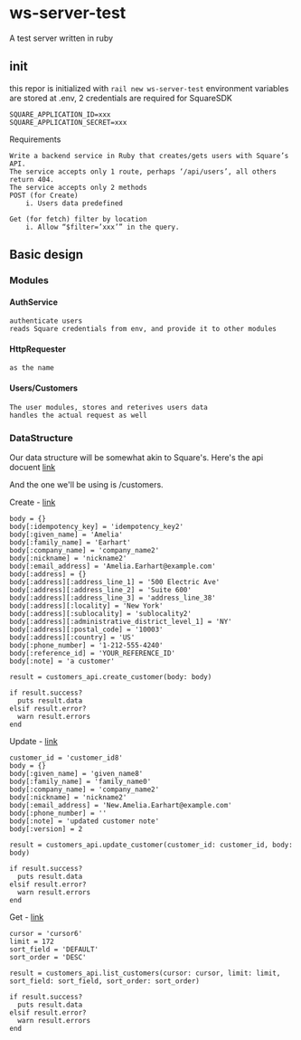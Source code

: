# ws-server-test
A test server written in ruby

## init
this repor is initialized with
`rail new ws-server-test`
environment variables are stored at .env, 2 credentials are required for SquareSDK
```
SQUARE_APPLICATION_ID=xxx
SQUARE_APPLICATION_SECRET=xxx
```

Requirements
```
Write a backend service in Ruby that creates/gets users with Square’s API.
The service accepts only 1 route, perhaps ‘/api/users’, all others return 404.
The service accepts only 2 methods
POST (for Create)
    i. Users data predefined

Get (for fetch) filter by location
    i. Allow “$filter=’xxx’” in the query.
```

## Basic design
### Modules
#### AuthService
    authenticate users
    reads Square credentials from env, and provide it to other modules


#### HttpRequester
    as the name

 #### Users/Customers
    The user modules, stores and reterives users data
    handles the actual request as well


### DataStructure

Our data structure will be somewhat akin to Square's.
Here's the api docuent [link](https://github.com/square/square-ruby-sdk/tree/master/doc/api)

And the one we'll be using is /customers.

Create - [link](https://github.com/square/square-ruby-sdk/blob/master/doc/api/customers.md#create-customer)
```
body = {}
body[:idempotency_key] = 'idempotency_key2'
body[:given_name] = 'Amelia'
body[:family_name] = 'Earhart'
body[:company_name] = 'company_name2'
body[:nickname] = 'nickname2'
body[:email_address] = 'Amelia.Earhart@example.com'
body[:address] = {}
body[:address][:address_line_1] = '500 Electric Ave'
body[:address][:address_line_2] = 'Suite 600'
body[:address][:address_line_3] = 'address_line_38'
body[:address][:locality] = 'New York'
body[:address][:sublocality] = 'sublocality2'
body[:address][:administrative_district_level_1] = 'NY'
body[:address][:postal_code] = '10003'
body[:address][:country] = 'US'
body[:phone_number] = '1-212-555-4240'
body[:reference_id] = 'YOUR_REFERENCE_ID'
body[:note] = 'a customer'

result = customers_api.create_customer(body: body)

if result.success?
  puts result.data
elsif result.error?
  warn result.errors
end
```

Update - [link](https://github.com/square/square-ruby-sdk/blob/master/doc/api/customers.md#update-customer)
```
customer_id = 'customer_id8'
body = {}
body[:given_name] = 'given_name8'
body[:family_name] = 'family_name0'
body[:company_name] = 'company_name2'
body[:nickname] = 'nickname2'
body[:email_address] = 'New.Amelia.Earhart@example.com'
body[:phone_number] = ''
body[:note] = 'updated customer note'
body[:version] = 2

result = customers_api.update_customer(customer_id: customer_id, body: body)

if result.success?
  puts result.data
elsif result.error?
  warn result.errors
end
```

Get - [link](https://github.com/square/square-ruby-sdk/blob/master/doc/api/customers.md#list-customers)
```
cursor = 'cursor6'
limit = 172
sort_field = 'DEFAULT'
sort_order = 'DESC'

result = customers_api.list_customers(cursor: cursor, limit: limit, sort_field: sort_field, sort_order: sort_order)

if result.success?
  puts result.data
elsif result.error?
  warn result.errors
end
```

